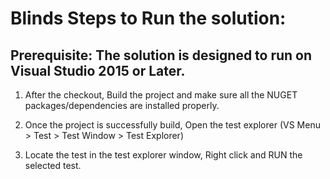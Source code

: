 # Blinds Steps to Run the solution:

Prerequisite: The solution is designed to run on Visual Studio 2015 or Later.
-----------------------------------------------------------------------------

1. After the checkout, Build the project and make sure all the NUGET packages/dependencies are installed properly.

2. Once the project is successfully build, Open the test explorer (VS Menu > Test > Test Window > Test Explorer)

3. Locate the test in the test explorer window, Right click and RUN the selected test.
